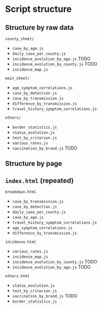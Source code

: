 Script structure
================


Structure by raw data
---------------------

`county_sheet/`
  - `case_by_age.js`
  - `daily_case_per_county.js`
  - `incidence_evolution_by_age.js` TODO
  - `incidence_evolution_by_county.js` TODO
  - `incidence_map.js`
  
`main_sheet/`
  - `age_symptom_correlations.js`
  - `case_by_detection.js`
  - `case_by_transmission.js`
  - `difference_by_transmission.js`
  - `travel_history_symptom_correlations.js`
  
`others/`
  - `border_statistics.js`
  - `status_evolution.js`
  - `test_by_criterion.js`
  - `various_rates.js`
  - `vaccination_by_brand.js` TODO

  
Structure by page
-----------------

`index.html` (repeated)
  -

`breakdown.html`
  - `case_by_transmission.js`
  - `case_by_detection.js`
  - `daily_case_per_county.js`
  - `case_by_age.js`
  - `travel_history_symptom_correlations.js`
  - `age_symptom_correlations.js`
  - `difference_by_transmission.js`

`incidence.html`
  - `various_rates.js`
  - `incidence_map.js`
  - `incidence_evolution_by_county.js` TODO
  - `incidence_evolution_by_age.js` TODO

`others.html`
  - `status_evolution.js`
  - `test_by_criterion.js`
  - `vaccination_by_brand.js` TODO
  - `border_statistics.js`
